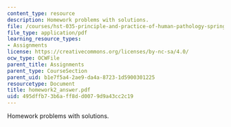 ```yaml
---
content_type: resource
description: Homework problems with solutions.
file: /courses/hst-035-principle-and-practice-of-human-pathology-spring-2003/495dffb73b6aff8dd0079d9a43cc2c19_homework2_answer.pdf
file_type: application/pdf
learning_resource_types:
- Assignments
license: https://creativecommons.org/licenses/by-nc-sa/4.0/
ocw_type: OCWFile
parent_title: Assignments
parent_type: CourseSection
parent_uid: b1e7f5a4-2ae9-da4a-8723-1d5900301225
resourcetype: Document
title: homework2_answer.pdf
uid: 495dffb7-3b6a-ff8d-d007-9d9a43cc2c19
---
```

Homework problems with solutions.